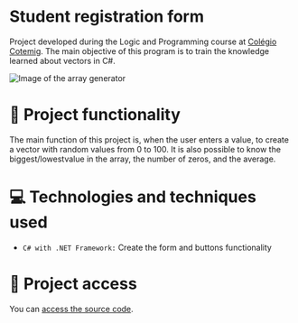 # Student registration form

Project developed during the Logic and Programming course at [Colégio Cotemig](https://www.cotemig.com.br/). The main objective of this program is to train the knowledge learned about vectors in C#.

![Image of the array generator](https://user-images.githubusercontent.com/96635074/207228271-e12d4830-63f9-4b3b-a5bb-fae616ef0f19.png)

# 🔨 Project functionality
The main function of this project is, when the user enters a value, to create a vector with random values from 0 to 100. It is also possible to know the biggest/lowestvalue in the array, the number of zeros, and the average.

# 💻 Technologies and techniques used 
* `C# with .NET Framework:` Create the form and buttons functionality

# 📁 Project access
You can [access the source code](https://github.com/ArturColen/ArrayGenerator).
